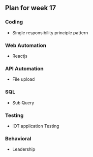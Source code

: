 ## Plan for week 17 ##

### Coding
- Single responsibility principle pattern

### Web Automation
- Reactjs

### API Automation
- File upload

### SQL
- Sub Query

### Testing
- IOT application Testing

### Behavioral
- Leadership
